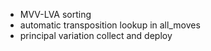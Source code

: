 - MVV-LVA sorting
- automatic transposition lookup in all_moves
- principal variation collect and deploy